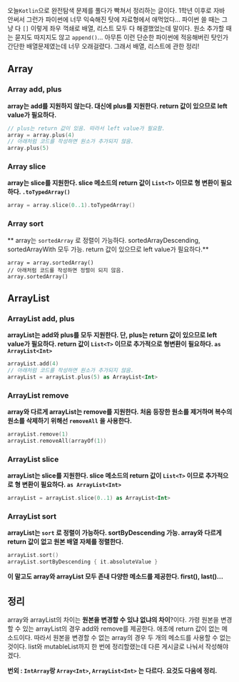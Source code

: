 오늘`Kotlin`으로 완전탐색 문제를 풀다가 빡쳐서 정리하는 글이다. 1학년 이후로 자바 안써서 그런가 파이썬에 너무 익숙해진 탓에 자료형에서 애먹었다... 파이썬 쓸 때는 그냥 다 `[]` 이렇게 좌우 꺽쇄로 배열, 리스트 모두 다 해결했었는데 말이다. 원소 추가할 때는 묻지도 따지지도 않고 `append()`... 아무튼 이런 단순한 파이썬에 적응해버린 탓인가 간단한 배열문제였는데 너무 오래걸렸다. 그래서 배열, 리스트에 관한 정리!

## Array
### Array add, plus

**array는 add를 지원하지 않는다. 대신에 plus를 지원한다. return 값이 있으므로 left value가 필요하다.**

```kotlin
// plus는 return 값이 있음. 따라서 left value가 필요함.
array = array.plus(4)
// 아래처럼 코드를 작성하면 원소가 추가되지 않음.
array.plus(5)
```
### Array slice

**array는 slice를 지원한다. slice 메소드의 return 값이 `List<T>` 이므로 형 변환이 필요하다. `.toTypedArray()`**

```kotlin
array = array.slice(0..1).toTypedArray()
```

### Array sort

**
array는 `sortedArray` 로 정렬이 가능하다. sortedArrayDescending, sortedArrayWith 모두 가능. return 값이 있으므로 left value가 필요하다.**

```kotiln
array = array.sortedArray()
// 아래처럼 코드를 작성하면 정렬이 되지 않음.
array.sortedArray()
```

## ArrayList

### ArrayList add, plus

**arrayList는 add와 plus를 모두 지원한다. 단, plus는 return 값이 있으므로 left value가 필요하다. return 값이 `List<T>` 이므로 추가적으로 형변환이 필요하다. `as ArrayList<Int>`**

```kotlin
arrayList.add(4)
// 아래처럼 코드를 작성하면 원소가 추가되지 않음.
arrayList = arrayList.plus(5) as ArrayList<Int>
```

### ArrayList remove

**array와 다르게 arrayList는 remove를 지원한다. 처음 등장한 원소를 제거하며 복수의 원소를 삭제하기 위해선 `removeAll` 을 사용한다.**

```kotlin
arrayList.remove(1)
arrayList.removeAll(arrayOf(1))
```

### ArrayList slice

**arrayList는 slice를 지원한다.
slice 메소드의 return 값이 `List<T>` 이므로 추가적으로 형 변환이 필요하다. `as ArrayList<Int>`**

```kotlin
arrayList = arrayList.slice(0..1) as ArrayList<Int>
```

### ArrayList sort

**arrayList는 `sort` 로 정렬이 가능하다. sortByDescending 가능. array와 다르게 return 값이 없고 원본 배열 자체를 정렬한다.**

```kotlin
arrayList.sort()
arrayList.sortByDescending { it.absoluteValue }
```
**이 말고도 array와 arrayList 모두 존내 다양한 메소드를 제공한다. first(), last()...**

## 정리

array와 arrayList의 차이는 **원본을 변경할 수 있냐 없냐의 차이**?이다. 가령 원본을 변경할 수 있는 arrayList의 경우 add와 remove를 제공한다. 애초에 return 값이 없는 메소드이다. 따라서 원본을 변경할 수 없는 array의 경우 두 개의 메소드를 사용할 수 없는 것이다. list와 mutableList까지 한 번에 정리할랬는데 다른 게시글로 나눠서 작성해야겠다.

**번외 : `IntArray`랑 `Array<Int>`, `ArrayList<Int>` 는 다르다. 요것도 다음에 정리.**
